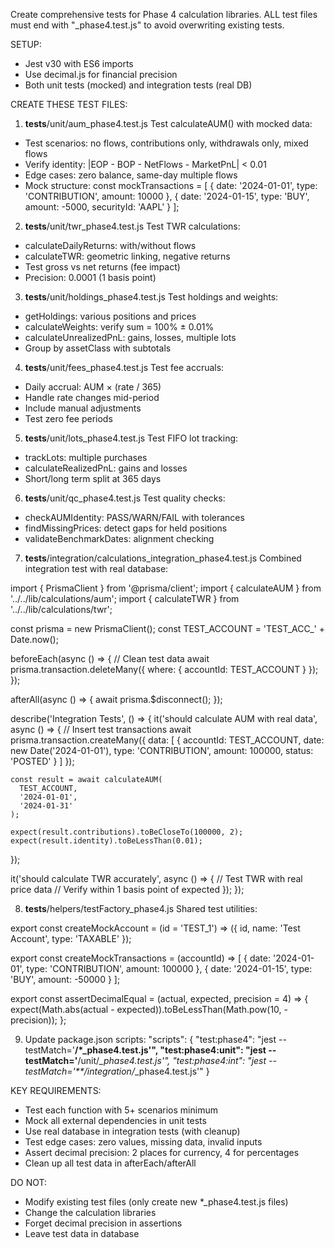 Create comprehensive tests for Phase 4 calculation libraries.
ALL test files must end with "_phase4.test.js" to avoid overwriting existing tests.

SETUP:
- Jest v30 with ES6 imports
- Use decimal.js for financial precision
- Both unit tests (mocked) and integration tests (real DB)

CREATE THESE TEST FILES:

1. __tests__/unit/aum_phase4.test.js
Test calculateAUM() with mocked data:
- Test scenarios: no flows, contributions only, withdrawals only, mixed flows
- Verify identity: |EOP - BOP - NetFlows - MarketPnL| < 0.01
- Edge cases: zero balance, same-day multiple flows
- Mock structure:
  const mockTransactions = [
    { date: '2024-01-01', type: 'CONTRIBUTION', amount: 10000 },
    { date: '2024-01-15', type: 'BUY', amount: -5000, securityId: 'AAPL' }
  ];

2. __tests__/unit/twr_phase4.test.js
Test TWR calculations:
- calculateDailyReturns: with/without flows
- calculateTWR: geometric linking, negative returns
- Test gross vs net returns (fee impact)
- Precision: 0.0001 (1 basis point)

3. __tests__/unit/holdings_phase4.test.js
Test holdings and weights:
- getHoldings: various positions and prices
- calculateWeights: verify sum = 100% ± 0.01%
- calculateUnrealizedPnL: gains, losses, multiple lots
- Group by assetClass with subtotals

4. __tests__/unit/fees_phase4.test.js
Test fee accruals:
- Daily accrual: AUM × (rate / 365)
- Handle rate changes mid-period
- Include manual adjustments
- Test zero fee periods

5. __tests__/unit/lots_phase4.test.js
Test FIFO lot tracking:
- trackLots: multiple purchases
- calculateRealizedPnL: gains and losses
- Short/long term split at 365 days

6. __tests__/unit/qc_phase4.test.js
Test quality checks:
- checkAUMIdentity: PASS/WARN/FAIL with tolerances
- findMissingPrices: detect gaps for held positions
- validateBenchmarkDates: alignment checking

7. __tests__/integration/calculations_integration_phase4.test.js
Combined integration test with real database:

import { PrismaClient } from '@prisma/client';
import { calculateAUM } from '../../lib/calculations/aum';
import { calculateTWR } from '../../lib/calculations/twr';

const prisma = new PrismaClient();
const TEST_ACCOUNT = 'TEST_ACC_' + Date.now();

beforeEach(async () => {
  // Clean test data
  await prisma.transaction.deleteMany({ 
    where: { accountId: TEST_ACCOUNT } 
  });
});

afterAll(async () => {
  await prisma.$disconnect();
});

describe('Integration Tests', () => {
  it('should calculate AUM with real data', async () => {
    // Insert test transactions
    await prisma.transaction.createMany({
      data: [
        { 
          accountId: TEST_ACCOUNT, 
          date: new Date('2024-01-01'),
          type: 'CONTRIBUTION', 
          amount: 100000, 
          status: 'POSTED' 
        }
      ]
    });
    
    const result = await calculateAUM(
      TEST_ACCOUNT, 
      '2024-01-01', 
      '2024-01-31'
    );
    
    expect(result.contributions).toBeCloseTo(100000, 2);
    expect(result.identity).toBeLessThan(0.01);
  });
  
  it('should calculate TWR accurately', async () => {
    // Test TWR with real price data
    // Verify within 1 basis point of expected
  });
});

8. __tests__/helpers/testFactory_phase4.js
Shared test utilities:

export const createMockAccount = (id = 'TEST_1') => ({
  id,
  name: 'Test Account',
  type: 'TAXABLE'
});

export const createMockTransactions = (accountId) => [
  { date: '2024-01-01', type: 'CONTRIBUTION', amount: 100000 },
  { date: '2024-01-15', type: 'BUY', amount: -50000 }
];

export const assertDecimalEqual = (actual, expected, precision = 4) => {
  expect(Math.abs(actual - expected)).toBeLessThan(Math.pow(10, -precision));
};

9. Update package.json scripts:
"scripts": {
  "test:phase4": "jest --testMatch='**/*_phase4.test.js'",
  "test:phase4:unit": "jest --testMatch='**/unit/*_phase4.test.js'",
  "test:phase4:int": "jest --testMatch='**/integration/*_phase4.test.js'"
}

KEY REQUIREMENTS:
- Test each function with 5+ scenarios minimum
- Mock all external dependencies in unit tests
- Use real database in integration tests (with cleanup)
- Test edge cases: zero values, missing data, invalid inputs
- Assert decimal precision: 2 places for currency, 4 for percentages
- Clean up all test data in afterEach/afterAll

DO NOT:
- Modify existing test files (only create new *_phase4.test.js files)
- Change the calculation libraries
- Forget decimal precision in assertions
- Leave test data in database